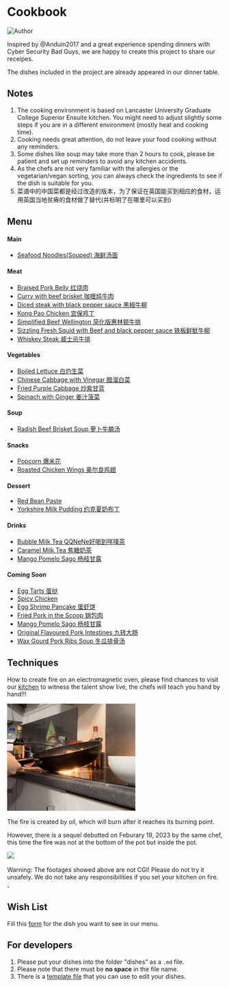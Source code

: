 # Cookbook

![Author](https://img.shields.io/badge/Author-Bad%20Guys%20Group-blue)

Inspired by @Anduin2017 and a great experience spending dinners with Cyber Security Bad Guys, we are happy to create this project to share our receipes.

The dishes included in the project are already appeared in our dinner table.

## Notes

1. The cooking environment is based on Lancaster University Graduate College Superior Ensuite kitchen. You might need to adjust slightly some steps if you are in a different environment (mostly heat and cooking time).
2. Cooking needs great attention, do not leave your food cooking without any reminders.
3. Some dishes like soup may take more than 2 hours to cook, please be patient and set up reminders to avoid any kitchen accidents.
4. As the chefs are not very familiar with the allergies or the vegetarian/vegan sorting, you can always check the ingredients to see if the dish is suitable for you.
5. 菜谱中的中国菜都是经过改造的版本，为了保证在英国能买到相应的食材，运用英国当地贫瘠的食材做了替代(并标明了在哪里可以买到)

## Menu

#### Main
- [Seafood Noodles(Souped) 海鲜汤面](dishes/Seafood_Noodles_Souped.md)

#### Meat
- [Braised Pork Belly 红烧肉](dishes/Braised-Pork-Belly.md)
- [Curry with beef brisket 咖喱炖牛肉](dishes/Curry_with_beef_brisket.md)
- [Diced steak with black pepper sauce 黑椒牛柳](dishes/Diced-steak-with-black-pepper-sauce.md)
- [Kong Pao Chicken 宫保鸡丁](dishes/Meat/Gong-Bao-Ji-Ding.md)
- [Simplified Beef Wellington 简化版惠林顿牛排](dishes/Meat/Beef_Wellington.md)
- [Sizzling Fresh Squid with Beef and black pepper sauce 铁板鲜鱿牛柳](dishes/Sizzling-Fresh-Squid-and-Beef-with-black-pepper-sauce.md)
- [Whiskey Steak 威士忌牛排](dishes/Meat/Whiskey_Steak.md)

#### Vegetables
- [Boiled Lettuce 白灼生菜](dishes/Boiled_Lettuce.md)
- [Chinese Cabbage with Vinegar 醋溜白菜](dishes/Vegs/Cu_Liu_Bai_Cai.md)
- [Fried Purple Cabbage 炒紫甘蓝](dishes/Fried_Purple_Cabbage.md)
- [Spinach with Ginger 姜汁菠菜](dishes/Vegs/Jiang_Zhi_Bo_Cai.md)

#### Soup
- [Radish Beef Brisket Soup 萝卜牛腩汤](dishes/Radish_Beef_Brisket_Soup.md)

#### Snacks
- [Popcorn 爆米花](dishes/Snacks/Popcorn.md)
- [Roasted Chicken Wings 奥尔良鸡翅](dishes/Roasted-Chicken-Wings.md)

#### Dessert

- [Red Bean Paste](dishes/Desserts/Red_Bean_Paste.md)
- [Yorkshire Milk Pudding 约克夏奶布丁](dishes/Desserts/Yorkshire-Milk-Pudding.md)

#### Drinks
- [Bubble Milk Tea QQNeNe好喝到咩噗茶](dishes/Drinks/Bubble_Milk_Tea_wwdpm.md)
- [Caramel Milk Tea 焦糖奶茶](dishes/Drinks/Caramel_Milk_Tea.md)
- [Mango Pomelo Sago 杨枝甘露](dishes/Drinks/Mango_Pomelo_Sago.md)

#### Coming Soon
- [Egg Tarts 蛋挞](https://aiden-l.github.io/pages/notready/doge.html)
- [Spicy Chicken](https://aiden-l.github.io/pages/notready/doge.html)
- [Egg Shrimp Pancake 蛋虾饼](https://aiden-l.github.io/pages/notready/doge.html)
- [Fried Pork in the Scoop 锅包肉](https://aiden-l.github.io/pages/notready/doge.html)
- [Mango Pomelo Sago 杨枝甘露](https://aiden-l.github.io/pages/notready/doge.html)
- [Original Flavoured Pork Intestines 九转大肠](https://aiden-l.github.io/pages/ban/ban.html)
- [Wax Gourd Pork Ribs Soup 冬瓜排骨汤](https://aiden-l.github.io/pages/notready/doge.html)

## Techniques

How to create fire on an electromagnetic oven, please find chances to visit our [kitchen](https://use.mazemap.com/#v=1&config=lancaster&zlevel=1&center=-2.786763,54.004061&zoom=18.5&campusid=341&sharepoitype=point&sharepoi=-2.78638%2C54.00420) to witness the talent show live, the chefs will teach you hand by hand!!!

<div>
	<img src="imgs/index/fire.jpg" style="width: 300px"/>
</div>

The fire is created by oil, which will burn after it reaches its burning point.

However, there is a sequel debutted on Feburary 19, 2023 by the same chef, this time the fire was not at the bottom of the pot but inside the pot. 

<div>
	<img src="imgs/dishes/fire.gif" style="width: 300px"/>
</div>

Warning: The footages showed above are not CGI! Please do not try it unsafely. We do not take any responsibilities if you set your kitchen on fire.
、
## Wish List

Fill this [form](https://forms.office.com/Pages/ResponsePage.aspx?id=DQSIkWdsW0yxEjajBLZtrQAAAAAAAAAAAAO__dBli81UNVIzNE9HSElUMzRNNUhBQkFFOFFMUFJHNS4u) for the dish you want to see in our menu.

## For developers

1. Please put your dishes into the folder "dishes" as a `.md` file.
2. Please note that there must be __no space__ in the file name.
3. There is a [template file](dishes/template_dish.md) that you can use to edit your dishes.
